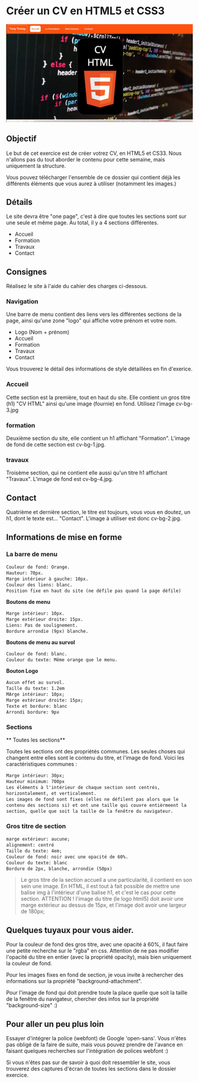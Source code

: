 # Créer un CV en HTML5 et CSS3

![image alt text](scr-sht-01.jpg)

## Objectif

 Le but de cet exercice est de créer votrez CV, en HTML5 et CS33. Nous n'allons pas du tout aborder le contenu pour cette semaine, mais uniquement la structure.

 Vous pouvez télécharger l'ensemble de ce dossier qui contient déjà les différents éléments que vous aurez à utiliser (notamment les images.)

## Détails

Le site devra être "one page", c'est à dire que toutes les sections sont sur une seule et même page. Au total, il y a 4 sections différentes.

* Accueil
* Formation
* Travaux
* Contact

## Consignes

Réalisez le site à l'aide du cahier des charges ci-dessous.

### Navigation

Une barre de menu contient des liens vers les différentes sections de la page, ainsi qu'une zone "logo" qui affiche votre prénom et votre nom.

* Logo (Nom + prénom)
* Accueil
* Formation
* Travaux
* Contact

Vous trouverez le détail des informations de style détaillées en fin d'exerice.

### Accueil

Cette section est la première, tout en haut du site. Elle contient un gros titre (h1) "CV HTML" ainsi qu'une image (fournie) en fond. Utilisez l'image cv-bg-3.jpg

### formation

Deuxième section du site, elle contient un h1 affichant "Formation". L'image de fond de cette section est cv-bg-1.jpg.

### travaux

Troisème section, qui ne contient elle aussi qu'un titre h1 affichant "Travaux". L'image de fond est cv-bg-4.jpg.

## Contact

Quatrième et dernière section, le titre est toujours, vous vous en doutez, un h1, dont le texte est... "Contact". L'image à utiliser est donc cv-bg-2.jpg.

## Informations de mise en forme

### La barre de menu

```
Couleur de fond: Orange.
Hauteur: 70px.
Marge intérieur à gauche: 10px.
Couleur des liens: blanc.
Position fixe en haut du site (ne défile pas quand la page défile)
```

**Boutons de menu**

```
Marge intérieur: 10px.
Marge extérieur droite: 15px.
Liens: Pas de soulignement.
Bordure arrondie (9px) blanche.
```

**Boutons de menu au survol**

```
Couleur de fond: blanc.
Couleur du texte: Même orange que le menu.

```

**Bouton Logo**

```
Aucun effet au survol.
Taille du texte: 1.2em
MArge intérieur: 10px;
Marge extérieur droite: 15px;
Texte et bordure: blanc
Arrondi bordure: 9px
```
### Sections

** Toutes les sections**

Toutes les sections ont des propriétés communes. Les seules choses qui changent entre elles sont le contenu du titre, et l'image de fond. Voici les caractéristiques communes :

```
Marge intérieur: 30px;
Hauteur minimum: 700px
Les éléments à l'intérieur de chaque section sont centrés, horizontalement, et verticalement.
Les images de fond sont fixes (elles ne défilent pas alors que le contenu des sections si) et ont une taille qui couvre entièrmeent la section, quelle que soit la taille de la fenêtre du navigateur.
```

### Gros titre de section

```
marge extérieur: aucune;
alignement: centré
Taille du texte: 4em;
Couleur de fond: noir avec une opacité de 60%.
Couleur du texte: blanc
Bordure de 2px, blanche, arrondie (50px)
```
> Le gros titre de la section accueil a une particularité, il contient en son sein une image. En HTML, il est tout à fait possible de mettre une balise img à l'intérieur d'une balise h1, et c'est le cas pour cette section.
> ATTENTION ! l'image du titre (le logo html5) doit avoir une marge extérieur au dessus de 15px, et l'image doit avoir une largeur de 180px;

## Quelques tuyaux pour vous aider.

Pour la couleur de fond des gros titre, avec une opacité à 60%, il faut faire une petite recherche sur le "rgba" en css. Attention de ne pas modifier l'opacité du titre en entier (avec la propriété opacity), mais bien uniquement la couleur de fond.

Pour les images fixes en fond de section, je vous invite à rechercher des informations sur la propriété "background-attachment".

Pour l'image de fond qui doit prendre toute la place quelle que soit la taille de la fenêtre du navigateur, chercher des infos sur la propriété "background-size" :)

## Pour aller un peu plus loin

Essayer d'intégrer la police (webfont) de Google 'open-sans'. Vous n'êtes pas obligé de la faire de suite, mais vous pouvez prendre de l'avance en faisant quelques recherches sur l'intégration de polices webfont :)

Si vous n'êtes pas sur de savoir à quoi doit ressembler le site, vous trouverez des captures d'écran de toutes les sections dans le dossier exercice.
